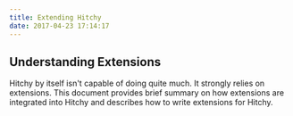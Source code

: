 ```yaml
---
title: Extending Hitchy
date: 2017-04-23 17:14:17
---
```


## Understanding Extensions

Hitchy by itself isn't capable of doing quite much. It strongly relies on extensions. This document provides brief summary on how extensions are integrated into Hitchy and describes how to write extensions for Hitchy.
